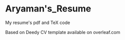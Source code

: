 # Aryaman's_Resume
My resume's pdf and TeX code

Based on Deedy CV template available on overleaf.com
